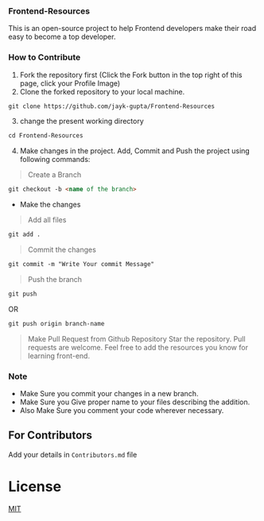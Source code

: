 ### Frontend-Resources
This is an open-source project to help Frontend developers make their road easy to become a top developer.

### How to Contribute
1. Fork the repository first (Click the Fork button in the top right of this page,
   click your Profile Image)
2. Clone the forked repository to your local machine.

```markdown
git clone https://github.com/jayk-gupta/Frontend-Resources
```

3. change the present working directory

```markdown
cd Frontend-Resources
```

4. Make changes in the project. Add, Commit and Push the project using following commands:

> Create a Branch
```markdown
git checkout -b <name of the branch>
```
- Make the changes
> Add all files 
```markdown
git add . 
```
> Commit the changes
```markdown
git commit -m "Write Your commit Message" 
```
> Push the branch
```markdown
git push 
```
OR
```markdown
git push origin branch-name
```
> Make Pull Request from Github Repository
Star the repository.
Pull requests are welcome.
Feel free to add the resources you know for learning front-end.

### Note

- Make Sure you commit your changes in a new branch.
- Make Sure you Give proper name to your files describing the addition.
- Also Make Sure you comment your code wherever necessary.
  
## For Contributors
Add your details in `Contributors.md` file

# License
 [MIT](https://github.com/jayk-gupta/Frontend-Resources/blob/main/LICENSE)



